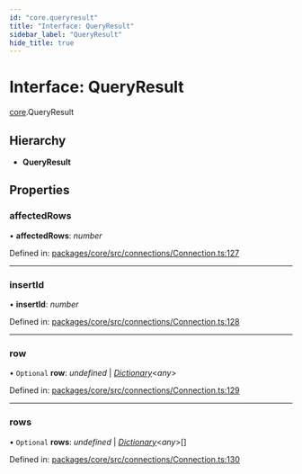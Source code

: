 ```yaml
---
id: "core.queryresult"
title: "Interface: QueryResult"
sidebar_label: "QueryResult"
hide_title: true
---
```


# Interface: QueryResult

[core](../modules/core.md).QueryResult

## Hierarchy

* **QueryResult**

## Properties

### affectedRows

• **affectedRows**: *number*

Defined in: [packages/core/src/connections/Connection.ts:127](https://github.com/mikro-orm/mikro-orm/blob/969d4229bd/packages/core/src/connections/Connection.ts#L127)

___

### insertId

• **insertId**: *number*

Defined in: [packages/core/src/connections/Connection.ts:128](https://github.com/mikro-orm/mikro-orm/blob/969d4229bd/packages/core/src/connections/Connection.ts#L128)

___

### row

• `Optional` **row**: *undefined* \| [*Dictionary*](../modules/core.md#dictionary)<*any*\>

Defined in: [packages/core/src/connections/Connection.ts:129](https://github.com/mikro-orm/mikro-orm/blob/969d4229bd/packages/core/src/connections/Connection.ts#L129)

___

### rows

• `Optional` **rows**: *undefined* \| [*Dictionary*](../modules/core.md#dictionary)<*any*\>[]

Defined in: [packages/core/src/connections/Connection.ts:130](https://github.com/mikro-orm/mikro-orm/blob/969d4229bd/packages/core/src/connections/Connection.ts#L130)
